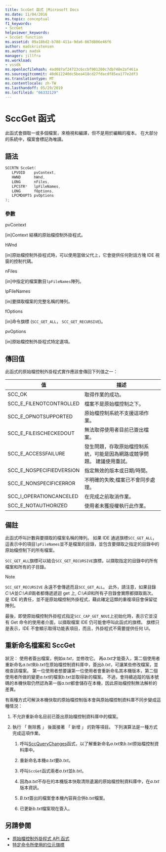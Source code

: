 ```yaml
---
title: SccGet 函式 |Microsoft Docs
ms.date: 11/04/2016
ms.topic: conceptual
f1_keywords:
- SccGet
helpviewer_keywords:
- SccGet function
ms.assetid: 09a18bd2-b788-411a-9da6-067d806e46f6
author: madskristensen
ms.author: madsk
manager: jillfra
ms.workload:
- vssdk
ms.openlocfilehash: 4ad087af24723c6ccbf901280c7db748e2af461a
ms.sourcegitcommit: 40d612240dc5bea418cd27fdacdf85ea177e2df3
ms.translationtype: MT
ms.contentlocale: zh-TW
ms.lasthandoff: 05/29/2019
ms.locfileid: "66332129"
---
```

# <a name="sccget-function"></a>SccGet 函式
此函式會擷取一或多個檔案，來檢視和編譯，但不是用於編輯的複本。 在大部分的系統中，檔案會標記為唯讀。

## <a name="syntax"></a>語法

```cpp
SCCRTN SccGet(
   LPVOID    pvContext,
   HWND      hWnd,
   LONG      nFiles,
   LPCSTR*   lpFileNames,
   LONG      fOptions,
   LPCMDOPTS pvOptions
);
```

### <a name="parameters"></a>參數
 pvContext

[in]Context 結構的原始檔控制外掛程式。

 hWnd

[in]原始檔控制外掛程式時，可以使用當做父代上，它會提供任何對話方塊 IDE 視窗的控制代碼。

 nFiles

[in]中指定的檔案數目`lpFileNames`陣列。

 lpFileNames

[in]要擷取檔案的完整名稱的陣列。

 fOptions

[in]命令旗標 (`SCC_GET_ALL`， `SCC_GET_RECURSIVE`)。

 pvOptions

[in]原始檔控制外掛程式特定選項。

## <a name="return-value"></a>傳回值
 此函式的原始檔控制外掛程式實作應該會傳回下列值之一：

|值|描述|
|-----------|-----------------|
|SCC_OK|取得作業的成功。|
|SCC_E_FILENOTCONTROLLED|檔案不是原始檔控制之下。|
|SCC_E_OPNOTSUPPORTED|原始檔控制系統不支援這項作業。|
|SCC_E_FILEISCHECKEDOUT|無法取得使用者目前已簽出檔案。|
|SCC_E_ACCESSFAILURE|發生問題，存取原始檔控制系統，可能是因為網路或競爭問題。 建議使用重試。|
|SCC_E_NOSPECIFIEDVERSION|指定無效的版本或日期/時間。|
|SCC_E_NONSPECIFICERROR|不明確的失敗;檔案已不會同步處理。|
|SCC_I_OPERATIONCANCELED|在完成之前取消作業。|
|SCC_E_NOTAUTHORIZED|使用者未獲授權執行此作業。|

## <a name="remarks"></a>備註
 此函式呼叫計數與要擷取的檔案名稱的陣列。 如果 IDE 通過旗標`SCC_GET_ALL`，這表示中的項目`lpFileNames`並不是檔案的目錄，並包含要擷取之指定的目錄中的原始檔控制下的所有檔案。

 `SCC_GET_ALL`旗標可以結合`SCC_GET_RECURSIVE`旗標，以擷取指定的目錄中的所有檔案和所有的子目錄。

> [!NOTE]
> `SCC_GET_RECURSIVE` 永遠不會傳遞而且`SCC_GET_ALL`。 此外，請注意，如果目錄*C:\A*並*C:\A\B*兩者都傳遞遞迴 get 上, *C:\A\B*和所有子目錄會實際都擷取兩次。 是 IDE 的責任，並不是原始檔控制外掛程式，藉此確定這類的重複項目會保留從陣列。

 最後，即使原始檔控制外掛程式指定`SCC_CAP_GET_NOUI`上初始化時，表示它並沒有 Get 命令的使用者介面，以擷取檔案 IDE 仍可能會呼叫此函式的旗標。 旗標只是表示，IDE 不會顯示取得功能表項目，而且，外掛程式不需要提供任何 UI。

## <a name="rename-files-and-sccget"></a>重新命名檔案和 SccGet
 狀況： 使用者簽出檔案，例如*a.txt*，並修改它。 再*a.txt*才能簽入，第二個使用者重新命名*a.txt*來*b.txt*在原始檔控制資料庫中，簽出*b.txt*，可讓某些修改檔案，並檢查該檔案。 第一位使用者想要讓第一位使用者會重新命名其本機版本，第二個使用者所做的變更*a.txt*的檔案*b.txt*並取得新的檔案。 不過，會持續追蹤的版本號碼的本機快取仍然認為第一版*a.txt*都會儲存在本機，因此原始檔控制無法解析的差異。

 有兩種方式可解決本機快取的原始檔控制版本會與原始檔控制資料庫不同步變成這種情況：

1. 不允許重新命名目前已簽出原始檔控制資料庫中的檔案。

2. 執行 「 刪除舊 」 後面接著 「 新增 」 的對等項目。 下列演算法是一種方式完成這項作業。

    1. 呼叫[SccQueryChanges](../extensibility/sccquerychanges-function.md)函式，以了解重新命名*a.txt*來*b.txt*原始檔控制資料庫中。

    2. 重新命名本機*a.txt*要*b.txt*。

    3. 呼叫`SccGet`函式兩者*a.txt*並*b.txt*。

    4. 因為*a.txt*不存在的本機版本快取清除遺漏的原始檔控制資料庫中，在*a.txt*版本資訊。

    5. *B.txt*簽出的檔案會本機內容與合併*b.txt*檔案。

    6. 已更新*b.txt*檔案現在簽入。

## <a name="see-also"></a>另請參閱
- [原始檔控制外掛程式 API 函式](../extensibility/source-control-plug-in-api-functions.md)
- [特定命令所使用的位元旗標](../extensibility/bitflags-used-by-specific-commands.md)
